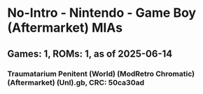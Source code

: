 # No-Intro - Nintendo - Game Boy (Aftermarket) MIAs
## Games: 1, ROMs: 1, as of 2025-06-14

### Traumatarium Penitent (World) (ModRetro Chromatic) (Aftermarket) (Unl).gb, CRC: 50ca30ad
